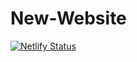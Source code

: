 # New-Website

[![Netlify Status](https://api.netlify.com/api/v1/badges/4c3a4534-d7ab-49b5-b821-b970582be8ed/deploy-status)](https://app.netlify.com/sites/slbots/deploys)
